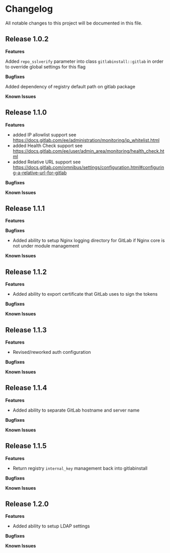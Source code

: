 # Changelog

All notable changes to this project will be documented in this file.

## Release 1.0.2

**Features**

Added `repo_sslverify` parameter into class `gitlabinstall::gitlab` in  order
to override global settings for this flag

**Bugfixes**

Added dependency of registry default path on gitlab package

**Known Issues**

## Release 1.1.0

**Features**

* added IP allowlist support
  see https://docs.gitlab.com/ee/administration/monitoring/ip_whitelist.html
* added Health Check support
  see https://docs.gitlab.com/ee/user/admin_area/monitoring/health_check.html
* added Relative URL support
  see https://docs.gitlab.com/omnibus/settings/configuration.html#configuring-a-relative-url-for-gitlab

**Bugfixes**

**Known Issues**

## Release 1.1.1

**Features**

**Bugfixes**

* Added ability to setup Nginx logging directory for GitLab if Nginx core is not
under module management

**Known Issues**

## Release 1.1.2

**Features**

* Added ability to export certificate that GitLab uses to sign the tokens

**Bugfixes**

**Known Issues**

## Release 1.1.3

**Features**

* Revised/reworked auth configuration

**Bugfixes**

**Known Issues**

## Release 1.1.4

**Features**

* Added ability to separate GitLab hostname and server name

**Bugfixes**

**Known Issues**

## Release 1.1.5

**Features**

* Return registry `internal_key` management back into gitlabinstall

**Bugfixes**

**Known Issues**

## Release 1.2.0

**Features**

* Added ability to setup LDAP settings

**Bugfixes**

**Known Issues**

